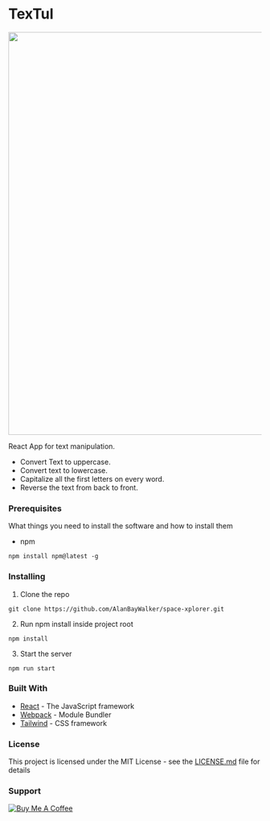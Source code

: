 # TexTul
<p align=center>
  <img src="https://github.com/arwildo/textul/blob/master/src/components/assets/img/textul.jpg" width="800">
</p>

React App for text manipulation. 
* Convert Text to uppercase.
* Convert text to lowercase.
* Capitalize all the first letters on every word.
* Reverse the text from back to front.

### Prerequisites

What things you need to install the software and how to install them

- npm

```
npm install npm@latest -g
```

### Installing

1. Clone the repo

```
git clone https://github.com/AlanBayWalker/space-xplorer.git
```

2. Run npm install inside project root

```
npm install
```

3. Start the server

```
npm run start
```


### Built With

* [React](https://reactjs.org/) - The JavaScript framework
* [Webpack](https://webpack.js.org/) - Module Bundler
* [Tailwind](https://tailwindcss.com/) - CSS framework


### License

This project is licensed under the MIT License - see the [LICENSE.md](LICENSE.md) file for details


### Support

<a href="https://www.buymeacoffee.com/Arwildo " target="_blank"><img src="https://www.buymeacoffee.com/assets/img/custom_images/white_img.png" alt="Buy Me A Coffee" style="height: auto !important;width: auto !important;" ></a>
